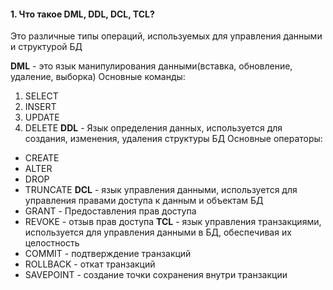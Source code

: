 #### 1. Что такое DML, DDL, DCL, TCL?

Это различные типы операций, используемых для управления данными и структурой БД

**DML** - это язык манипулирования данными(вставка, обновление, удаление, выборка)
Основные команды:
1. SELECT
2. INSERT
3. UPDATE
4. DELETE
**DDL** - Язык определения данных, используется для создания, изменения, удаления структуры БД
Основные операторы:
- CREATE
- ALTER
- DROP
- TRUNCATE
**DCL** - язык управления данными, используется для управления правами доступа к данным и объектам БД 
- GRANT - Предоставления прав доступа
- REVOKE - отзыв прав доступа
**TCL** - язык управления транзакциями,  используется для управления данными в БД, обеспечивая их целостность
- COMMIT - подтверждение транзакций
- ROLLBACK - откат транзакций
- SAVEPOINT - создание точки сохранения внутри транзакции 
